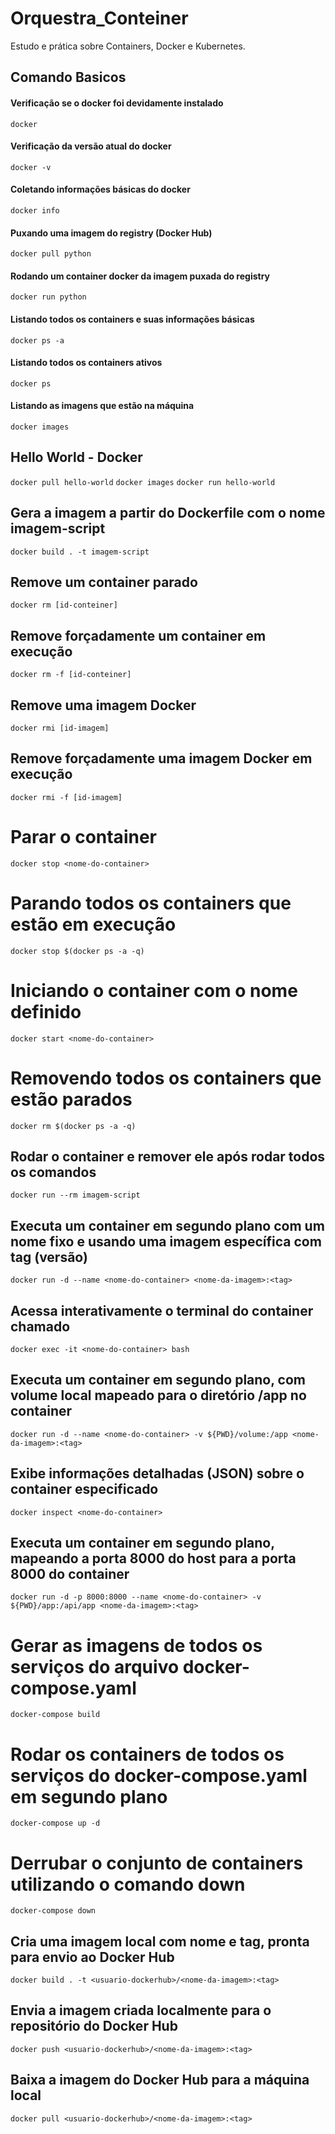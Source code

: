 # Orquestra_Conteiner
Estudo e prática sobre Containers, Docker e Kubernetes.

## Comando Basicos

#### Verificação se o docker foi devidamente instalado
`docker`

#### Verificação da versão atual do docker
`docker -v`

#### Coletando informações básicas do docker
`docker info`

#### Puxando uma imagem do registry (Docker Hub)
`docker pull python`

#### Rodando um container docker da imagem puxada do registry
`docker run python`

#### Listando todos os containers e suas informações básicas
`docker ps -a`

#### Listando todos os containers ativos
`docker ps`

#### Listando as imagens que estão na máquina
`docker images`

## Hello World - Docker
`docker pull hello-world`
`docker images`
`docker run hello-world`

## Gera a imagem a partir do Dockerfile com o nome imagem-script
`docker build . -t imagem-script`

## Remove um container parado
`docker rm [id-conteiner]`

## Remove forçadamente um container em execução
`docker rm -f [id-conteiner]`

## Remove uma imagem Docker
`docker rmi [id-imagem]`

## Remove forçadamente uma imagem Docker em execução
`docker rmi -f [id-imagem]`

# Parar o container
`docker stop <nome-do-container>`

# Parando todos os containers que estão em execução
`docker stop $(docker ps -a -q)`

# Iniciando o container com o nome definido
`docker start <nome-do-container>`

# Removendo todos os containers que estão parados
`docker rm $(docker ps -a -q)`

## Rodar o container e remover ele após rodar todos os comandos
`docker run --rm imagem-script`

## Executa um container em segundo plano com um nome fixo e usando uma imagem específica com tag (versão)
`docker run -d --name <nome-do-container> <nome-da-imagem>:<tag>`

## Acessa interativamente o terminal do container chamado <nome-do-container>
`docker exec -it <nome-do-container> bash`

## Executa um container em segundo plano, com volume local mapeado para o diretório /app no container
`docker run -d --name <nome-do-container> -v ${PWD}/volume:/app <nome-da-imagem>:<tag>`

## Exibe informações detalhadas (JSON) sobre o container especificado
`docker inspect <nome-do-container>`

## Executa um container em segundo plano, mapeando a porta 8000 do host para a porta 8000 do container
`docker run -d -p 8000:8000 --name <nome-do-container> -v ${PWD}/app:/api/app <nome-da-imagem>:<tag>`

# Gerar as imagens de todos os serviços do arquivo docker-compose.yaml
`docker-compose build`

# Rodar os containers de todos os serviços do docker-compose.yaml em segundo plano
`docker-compose up -d`

# Derrubar o conjunto de containers utilizando o comando down
`docker-compose down`

## Cria uma imagem local com nome e tag, pronta para envio ao Docker Hub
`docker build . -t <usuario-dockerhub>/<nome-da-imagem>:<tag>`

## Envia a imagem criada localmente para o repositório do Docker Hub
`docker push <usuario-dockerhub>/<nome-da-imagem>:<tag>`

## Baixa a imagem do Docker Hub para a máquina local
`docker pull <usuario-dockerhub>/<nome-da-imagem>:<tag>`
